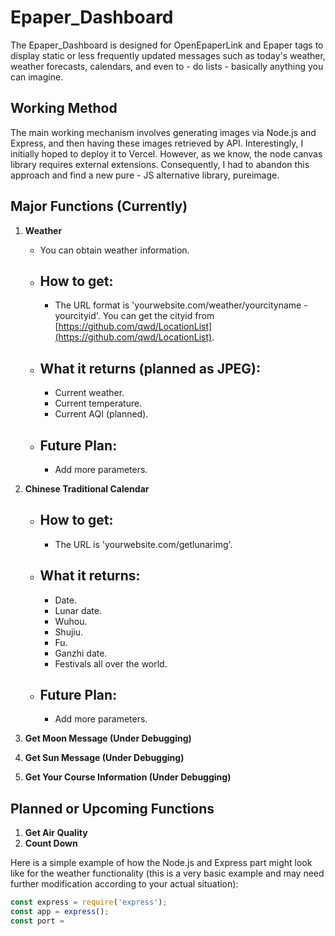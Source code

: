 # Epaper_Dashboard

The Epaper_Dashboard is designed for OpenEpaperLink and Epaper tags to display static or less frequently updated messages such as today's weather, weather forecasts, calendars, and even to - do lists - basically anything you can imagine.

## Working Method
The main working mechanism involves generating images via Node.js and Express, and then having these images retrieved by API. Interestingly, I initially hoped to deploy it to Vercel. However, as we know, the node canvas library requires external extensions. Consequently, I had to abandon this approach and find a new pure - JS alternative library, pureimage.

## Major Functions (Currently)
1. **Weather**
   - You can obtain weather information.
   - ## How to get:
     - The URL format is 'yourwebsite.com/weather/yourcityname - yourcityid'. You can get the cityid from [https://github.com/qwd/LocationList](https://github.com/qwd/LocationList).
   - ## What it returns (planned as JPEG):
     - Current weather.
     - Current temperature.
     - Current AQI (planned).
   - ## Future Plan:
     - Add more parameters.

2. **Chinese Traditional Calendar**
   - ## How to get:
     - The URL is 'yourwebsite.com/getlunarimg'.
   - ## What it returns:
     - Date.
     - Lunar date.
     - Wuhou.
     - Shujiu.
     - Fu.
     - Ganzhi date.
     - Festivals all over the world.
   - ## Future Plan:
     - Add more parameters.

3. **Get Moon Message (Under Debugging)**

4. **Get Sun Message (Under Debugging)**

5. **Get Your Course Information (Under Debugging)**

## Planned or Upcoming Functions
1. **Get Air Quality**
2. **Count Down**


Here is a simple example of how the Node.js and Express part might look like for the weather functionality (this is a very basic example and may need further modification according to your actual situation):

```javascript
const express = require('express');
const app = express();
const port =
